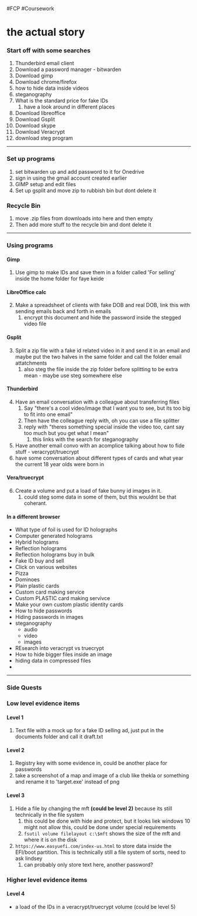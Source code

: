 #FCP #Coursework 

# the actual story

### Start off with some searches

1. Thunderbird email client
2. Download a password manager - bitwarden
3. Download gimp
4. Download chrome/firefox
5. how to hide data inside videos
6. steganography
7. What is the standard price for fake IDs
	1. have a look around in different places
8. Download libreoffice
9. Download Gsplit
10. Download skype
11. Download Veracrypt
12. download steg program

-------
### Set up programs
1. set bitwarden up and add password to it for Onedrive
2. sign in using the gmail account created earlier
3. GIMP setup and edit files
4. Set up gsplit and move zip to rubbish bin but dont delete it

### Recycle Bin
1. move .zip files from downloads into here and then empty
2. Then add more stuff to the recycle bin and dont delete it
-----
### Using programs

#### Gimp
1. Use gimp to make IDs and save them in a folder called 'For selling' inside the home folder for faye keide
#### LibreOffice calc
2.  Make a spreadsheet of clients with fake DOB and real DOB, link this with sending emails back and forth in emails
	1.  encrypt this document and hide the password inside the stegged video file

#### Gsplit
3. Split a zip file with a fake id related video in it and send it in an email and maybe put the two halves in the same folder and call the folder email attatchments
	1. also steg the file inside the zip folder before splitting to be extra mean - maybe use steg somewhere else


#### Thunderbird 
4. Have an email conversation with a colleague about transferring files
	1. Say "there's a cool video/image that I want you to see, but its too big to fit into one email"
	2. Then have the colleague reply with, oh you can use a file splitter
	3. reply with "theres something special inside the video too, cant say too much but you get what I mean"
		1. this links with the search for steganography
5. Have another email convo with an acomplice talking about how to fide stuff - veracrypt/truecrypt
6. have some conversation about different types of cards and what year the current 18 year olds were born in

#### Vera/truecrypt
6. Create a volume and put a load of fake bunny id images in it.
	1. could steg some data in some of them, but this wouldnt be that coherant.


#### In a different browser
-   What type of foil is used for ID holographs 
-   Computer generated holograms 
-   Hybrid holograms
-   Reflection holograms 
-   Reflection holograms buy in bulk 
-   Fake ID buy and sell 
-   Click on various websites 
-   Pizza 
-   Dominoes 
-   Plain plastic cards 
-   Custom card making service 
-   Custom PLASTIC card making servivce 
-   Make your own custom plastic identity cards 
-   How to hide passwords
-   Hiding passwords in images
-   steganography
	-   audio
	-   video
	-   images
-   REsearch into veracrypt vs truecrypt
-   How to hide bigger files inside an image
-   hiding data in compressed files
-   

------
### Side Quests

### Low level evidence items
 #### Level 1
 1. Text file with a mock up for a fake ID selling ad, just put in the documents folder and call it draft.txt
 
#### Level 2
1. Registry key with some evidence in, could be another place for passwords
2. take a screenshot of a map and image of a club like thekla or something and rename it to 'target.exe' instead of png

#### Level 3
1. Hide a file by changing the mft **(could be level 2)** because its still technically in the file system
	1. this could be done with hide and protect, but it looks liek windows 10 might not allow this, could be done under special requirements
	2. ``fsutil volume filelayout c:\$mft`` shows the size of the mft and where it is on the disk
2. ``https://www.easyuefi.com/index-us.html`` to store data inside the EFI/boot partition. This is technically still a file system of sorts, need to ask lindsey
	1. can probably only store text here, another password?

### Higher level evidence items

#### Level 4
- a load of the IDs in a veracrypt/truecrypt volume (could be level 5)

